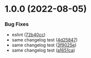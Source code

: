 # 1.0.0 (2022-08-05)


### Bug Fixes

* eslint ([72b40cc](https://github.com/valentimaraujo/react-boilerplate/commit/72b40cc73c427f22d4059a767c42669e19af0e74))
* same changelog test ([4d25847](https://github.com/valentimaraujo/react-boilerplate/commit/4d2584701c101890d04e447e2ca7f2a1985f94fe))
* same changelog test ([3f9025e](https://github.com/valentimaraujo/react-boilerplate/commit/3f9025ed37cd278f7f83b73db0f07ca1222da518))
* same changelog test ([a1651ca](https://github.com/valentimaraujo/react-boilerplate/commit/a1651ca59f352351d7a7b3f911ec5bb4bc1dd5d3))
